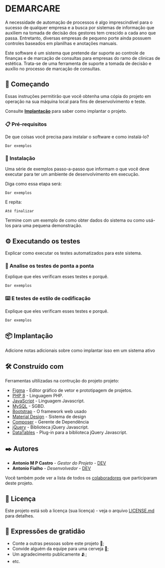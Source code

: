 # DEMARCARE

  A necessidade de automação de processos é algo imprescindível para o sucesso de qualquer empresa e a busca por sistemas de informação que auxiliem na tomada de decisão dos gestores tem crescido a cada ano que passa. Entretanto, diversas empresas de pequeno porte ainda possuem controles baseados em planilhas e anotações manuais.
  
  Este software é um sistema que pretende dar suporte ao controle de finanças e de marcação de consultas para empresas do ramo de clinicas de estética. Trata-se de uma ferramenta de suporte a tomada de decisão e auxílio no processo de marcação de consultas.
  

## 🚀 Começando

Essas instruções permitirão que você obtenha uma cópia do projeto em operação na sua máquina local para fins de desenvolvimento e teste.

Consulte **[Implantação](#-implanta%C3%A7%C3%A3o)** para saber como implantar o projeto.

### 📋 Pré-requisitos

De que coisas você precisa para instalar o software e como instalá-lo?

```
Dar exemplos
```

### 🔧 Instalação

Uma série de exemplos passo-a-passo que informam o que você deve executar para ter um ambiente de desenvolvimento em execução.

Diga como essa etapa será:

```
Dar exemplos
```

E repita:

```
Até finalizar
```

Termine com um exemplo de como obter dados do sistema ou como usá-los para uma pequena demonstração.

## ⚙️ Executando os testes

Explicar como executar os testes automatizados para este sistema.

### 🔩 Analise os testes de ponta a ponta

Explique que eles verificam esses testes e porquê.

```
Dar exemplos
```

### ⌨️ E testes de estilo de codificação

Explique que eles verificam esses testes e porquê.

```
Dar exemplos
```

## 📦 Implantação

Adicione notas adicionais sobre como implantar isso em um sistema ativo

## 🛠️ Construído com
Ferramentas ultilizadas na contrução do projeto projeto:

* [Figma](https://www.figma.com) - Editor gráfico de vetor e prototipagem de projetos.
* [PHP 8](https://www.php.net/) - Linguagem PHP.
* [JavaScript](https://www.javascript.com/) - Linguagem  Javascript.
* [MySQL](https://www.mysql.com/) - SGBD.
* [Bootstrap](https://getbootstrap.com/) - O framework web usado
* [Material Design](https://m2.material.io/) - Sistema de design
* [Composer](https://getcomposer.org/) - Gerente de Dependência
* [jQuery](https://jquery.com/) - Biblioteca jQuery Javascript.
* [DataTables](https://datatables.net/) - Plug-in para a biblioteca jQuery Javascript.

## ✒️ Autores

* **Antonio M P Castro** - *Gestor do Projeto* - [DEV](https://github.com/TonyMPCastro)
* **Antonio Fialho** - *Desenvolvedor* - [DEV](https://github.com/AntonioFialhoSN)

Você também pode ver a lista de todos os [colaboradores](https://github.com/TonyMPCastro/projeto_pds/graphs/contributors) que participaram deste projeto.

## 📄 Licença

Este projeto está sob a licença (sua licença) - veja o arquivo [LICENSE.md](https://github.com/TonyMPCastro/projeto_pds/blob/main/LICENSE) para detalhes.

## 🎁 Expressões de gratidão

* Conte a outras pessoas sobre este projeto 📢;
* Convide alguém da equipe para uma cerveja 🍺;
* Um agradecimento publicamente 🫂;
* etc.
